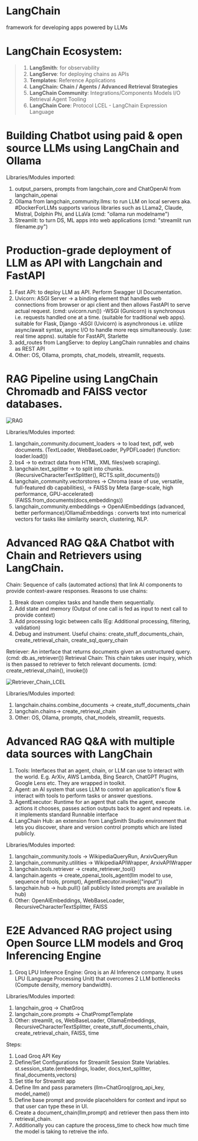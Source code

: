 # LangChain
framework for developing apps powered by LLMs

# **LangChain Ecosystem:**
 >    1. **LangSmith**: for observability
 >    2. **LangServe**: for deploying chains as APIs
 >    3. **Templates**: Reference Applications
 >    4. **LangChain: Chain / Agents / Advanced Retrieval Strategies**
 >    5. **LangChain Community**: Integrations/Components
                    Models I/O
                    Retrieval
                    Agent Tooling
 >    6. **LangChain Core**: Protocol
                    LCEL - LangChain Expression Language

 # Building Chatbot using paid & open source LLMs using LangChain and Ollama
 Libraries/Modules imported: 
1. output_parsers, prompts from langchain_core and ChatOpenAI from langchain_openai
2. Ollama from langchain_community.llms: to run LLM on local servers aka. #DockerForLLMs supports various libraries such as LLama2, Claude, Mistral, Dolphin Phi, and LLaVa (cmd: "ollama run modelname")
3. Streamlit: to turn DS, ML apps into web applications (cmd: "streamlit run filename.py")

 # Production-grade deployment of LLM as API with Langchain and FastAPI
1. Fast API: to deploy LLM as API. Perform Swagger UI Documentation.
2. Uvicorn: ASGI Server -> a binding element that handles web connections from browser or api client and then allows FastAPI to serve actual request. (cmd: uvicorn.run())
   -WSGI (Gunicorn) is synchronous i.e. requests handled one at a time. (suitable for traditional web apps). suitable for Flask, Django
   -ASGI (Uvicorn) is asynchronous i.e. utilize async/await syntax, async I/O to handle more reqs simultaneously. (use: real time appns). suitable for FastAPI, Starlette    
3. add_routes from LangServe: to deploy LangChain runnables and chains as REST API
4. Other: OS, Ollama, prompts, chat_models, streamlit, requests.

 # RAG Pipeline using LangChain Chromadb and FAISS vector databases.
![RAG](https://github.com/user-attachments/assets/5ead9382-0ec4-40d8-bc4f-a512b7572b62)

Libraries/Modules imported: 
1. langchain_community.document_loaders -> to load text, pdf, web documents. (TextLoader, WebBaseLoader, PyPDFLoader) (function: loader.load())
2. bs4 -> to extract data from HTML, XML files(web scraping).
3. langchain.text_splitter -> to split into chunks. (RecursiveCharacterTextSplitter(), RCTS.split_documents())
4. langchain_community.vectorstores -> Chroma (ease of use, versatile, full-featured db capabilities),
                                    -> FAISS by Meta (large-scale, high performance, GPU-accelerated) (FAISS.from_documents(docs,embeddings))
6. langchain_community.embeddings -> OpenAIEmbeddings (advanced, better performance)/OllamaEmbeddings : converts text into numerical vectors for tasks like similarity search, clustering, NLP. 

# Advanced RAG Q&A Chatbot with Chain and Retrievers using LangChain.

Chain: Sequence of calls (automated actions) that link AI components to provide context-aware responses.
Reasons to use chains: 
1. Break down complex tasks and handle them sequentially.
2. Add state and memory (Output of one call is fed as input to next call to provide context)
3. Add processing logic between calls (Eg: Additional processing, filtering, validation)
4. Debug and instrument.
Useful chains: create_stuff_documents_chain, create_retrieval_chain, create_sql_query_chain

Retriever: An interface that returns documents given an unstructured query. (cmd: db.as_retriever())
Retrieval Chain: This chain takes user inquiry, which is then passed to retriever to fetch relevant documents. (cmd: create_retrieval_chain(), invoke())

![Retriever_Chain_LCEL](https://github.com/user-attachments/assets/8f2f9dfa-fec8-4c30-9105-645a140cf2aa)

Libraries/Modules imported:
1. langchain.chains.combine_documents -> create_stuff_documents_chain
2. langchain.chains-> create_retrieval_chain
3. Other: OS, Ollama, prompts, chat_models, streamlit, requests.

# Advanced RAG Q&A with multiple data sources with LangChain
1. Tools: Interfaces that an agent, chain, or LLM can use to interact with the world. E.g. ArXiv, AWS Lambda, Bing Search, ChatGPT Plugins, Google Lens etc.
   They are wrapped in toolkit.
2. Agent: an AI system that uses LLM to control an application's flow & interact with tools to perform tasks or answer questions.
3. AgentExecutor: Runtime for an agent that calls the agent, execute actions it chooses, passes action outputs back to agent and repeats. i.e. it implements standard Runnable interface  
4. LangChain Hub: an extension from LangSmith Studio environment that lets you discover, share and version control prompts which are listed publicly.

Libraries/Modules imported:
1. langchain_community.tools -> WikipediaQueryRun, ArxivQueryRun
2. langchain_community.utilities -> WikipediaAPIWrapper, ArxivAPIWrapper
3. langchain.tools.retriever -> create_retriever_tool()
4. langchain.agents -> create_openai_tools_agent(llm model to use, sequence of tools, prompt), AgentExecutor.invoke({"input"})
5. langchain.hub -> hub.pull()  (all publicly listed prompts are available in hub)
6. Other: OpenAIEmbeddings, WebBaseLoader, RecursiveCharacterTextSplitter, FAISS

# E2E Advanced RAG project using Open Source LLM models and Groq Inferencing Engine
1. Groq LPU Inference Engine: Groq is an AI Inference company. It uses LPU (Language Processing Unit) that overcomes 2 LLM bottlenecks (Compute density, memory bandwidth).

Libraries/Modules imported:
1. langchain_groq -> ChatGroq 
2. langchain_core.prompts -> ChatPromptTemplate
3. Other: streamlit, os, WebBaseLoader, OllamaEmbeddings, RecursiveCharacterTextSplitter, create_stuff_documents_chain, create_retrieval_chain, FAISS, time

Steps:
1) Load Groq API Key
2) Define/Set Configurations for Streamlit Session State Variables.         st.session_state.(embeddings, loader, docs,text_splitter, final_documents,vectors)
3) Set title for Streamlit app
4) Define llm and pass parameters (llm=ChatGroq(groq_api_key, model_name))
5) Define base prompt and provide placeholders for context and input so that user can type these in UI.
6) Create a document_chain(llm,prompt) and retriever then pass them into retrieval_chain.
7) Additionally you can capture the process_time to check how much time the model is taking to retreive the info.
   
